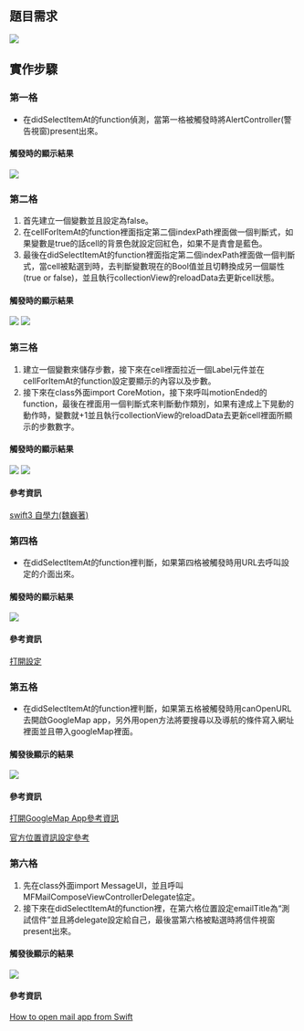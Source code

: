 ## 題目需求
![](https://github.com/qwer810520/FinalAssessment-CollectionViewSet/blob/master/CollectionViewSet/Assets.xcassets/%E9%A1%8C%E7%9B%AE.imageset/%E9%A1%8C%E7%9B%AE.png)

## 實作步驟
### 第一格
* 在didSelectItemAt的function偵測，當第一格被觸發時將AlertController(警告視窗)present出來。

#### 觸發時的顯示結果
![](https://github.com/qwer810520/FinalAssessment-CollectionViewSet/blob/master/CollectionViewSet/Assets.xcassets/1.imageset/1.PNG)

### 第二格
1. 首先建立一個變數並且設定為false。
2. 在cellForItemAt的function裡面指定第二個indexPath裡面做一個判斷式，如果變數是true的話cell的背景色就設定回紅色，如果不是責會是藍色。
3. 最後在didSelectItemAt的function裡面指定第二個indexPath裡面做一個判斷式，當cell被點選到時，去判斷變數現在的Bool值並且切轉換成另一個屬性(true or false)，並且執行collectionView的reloadData去更新cell狀態。

#### 觸發時的顯示結果
![](https://github.com/qwer810520/FinalAssessment-CollectionViewSet/blob/master/CollectionViewSet/Assets.xcassets/2.imageset/2.PNG)
![](https://github.com/qwer810520/FinalAssessment-CollectionViewSet/blob/master/CollectionViewSet/Assets.xcassets/2-1.imageset/2-1.PNG)

### 第三格
1. 建立一個變數來儲存步數，接下來在cell裡面拉近一個Label元件並在cellForItemAt的function設定要顯示的內容以及步數。
2. 接下來在class外面import CoreMotion，接下來呼叫motionEnded的function，最後在裡面用一個判斷式來判斷動作類別，如果有達成上下晃動的動作時，變數就+1並且執行collectionView的reloadData去更新cell裡面所顯示的步數數字。

#### 觸發時的顯示結果
![](https://github.com/qwer810520/FinalAssessment-CollectionViewSet/blob/master/CollectionViewSet/Assets.xcassets/2.imageset/2.PNG)
![](https://github.com/qwer810520/FinalAssessment-CollectionViewSet/blob/master/CollectionViewSet/Assets.xcassets/3.imageset/3.PNG)

#### 參考資訊
[swift3 自學力(魏巍著)](http://www.books.com.tw/products/0010746730)

### 第四格
* 在didSelectItemAt的function裡判斷，如果第四格被觸發時用URL去呼叫設定的介面出來。

#### 觸發時的顯示結果
![](https://github.com/qwer810520/FinalAssessment-CollectionViewSet/blob/master/CollectionViewSet/Assets.xcassets/4.imageset/4.PNG)

#### 參考資訊
[打開設定](http://stackoverflow.com/questions/28152526/how-do-i-open-phone-settings-when-a-button-is-clicked-ios)

### 第五格
* 在didSelectItemAt的function裡判斷，如果第五格被觸發時用canOpenURL去開啟GoogleMap app，另外用open方法將要搜尋以及導航的條件寫入網址裡面並且帶入googleMap裡面。

#### 觸發後顯示的結果
![](https://github.com/qwer810520/FinalAssessment-CollectionViewSet/blob/master/CollectionViewSet/Assets.xcassets/5.imageset/5.PNG)

#### 參考資訊
[打開GoogleMap App參考資訊](http://stackoverflow.com/questions/32039816/how-to-open-google-maps-to-show-route-using-swift)

[官方位置資訊設定參考](https://developers.google.com/maps/documentation/ios-sdk/urlscheme?hl=zh-tw)

### 第六格
1. 先在class外面import MessageUI，並且呼叫MFMailComposeViewControllerDelegate協定。
2. 接下來在didSelectItemAt的function裡，在第六格位置設定emailTitle為“測試信件”並且將delegate設定給自己，最後當第六格被點選時將信件視窗present出來。

#### 觸發後顯示的結果
![](https://github.com/qwer810520/FinalAssessment-CollectionViewSet/blob/master/CollectionViewSet/Assets.xcassets/6.imageset/6.PNG)

#### 參考資訊
[How to open mail app from Swift](http://stackoverflow.com/questions/25981422/how-to-open-mail-app-from-swift)





